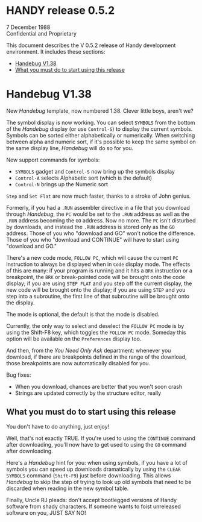 # HANDY release 0.5.2 

7 December 1988  
Confidential and Proprietary

This document describes the V 0.5.2 release of Handy development environment. It includes these sections:

- [Handebug V1.38](#handebug-v138)
- [What you must do to start using this release](#what-you-must-do-to-start-using-this-release)

# Handebug V1.38

New *Handebug* template, now numbered 1.38. Clever little boys, aren't we?

The symbol display is now working. You can select `SYMBOLS` from the bottom of the *Handebug* display (or use `Control-S`) to display the current symbols. Symbols can be sorted either alphabetically or numerically. When switching between alpha and numeric sort, if it's possible to keep the same symbol on the same display line, *Handebug* will do so for you.

New support commands for symbols:

- `SYMBOLS` gadget and `Control-S` now bring up the symbols display
-  `Control-A` selects Alphabetic sort (which is the default)
- `Control-N` brings up the Numeric sort

`Step` and `Set Flat` are now much faster, thanks to a stroke of John genius.

Formerly, if you had a `.RUN` assembler directive in a file that you download through *Handebug*, the `PC` would be set to the `.RUN` address as well as the `.RUN` address becoming the `GO` address. Now no more. The `PC` isn't disturbed by downloads, and instead the `.RUN` address is stored only as the `GO` address. Those of you who "download and GO" won't notice the difference. Those of you who "download and CONTINUE" will have to start using "download and GO."

There's a new code mode, `FOLLOW PC`, which will cause the current `PC` instruction to always be displayed when in `Code` display mode. The effects of this are many: if your program is running and it hits a `BRK` instruction or a breakpoint, the `BRK` or break-pointed code will be brought onto the code display; if you are using `STEP FLAT` and you step off the current display, the new code will be brought onto the display; if you are using `STEP` and you step into a subroutine, the first line of that subroutine will be brought onto the display.

The mode is optional, the default is that the mode is disabled.

Currently, the only way to select and deselect the `FOLLOW PC` mode is by using the Shift-F8 key, which toggles the `FOLLOW PC` mode. Someday this option will be available on the `Preferences` display too.

And then, from the *You Need Only Ask* department: whenever you download, if there are breakpoints defined in the range of the download, those breakpoints are now automatically disabled for you.

Bug fixes:
- When you download, chances are better that you won't soon crash
- Strings are updated correctly by the structure editor, really

## What you must do to start using this release

You don't have to do anything, just enjoy!

Well, that's not exactly TRUE. If you're used to using the `CONTINUE` command after downloading, you'll now have to get used to using the `GO` command after downloading.

Here's a *Handebug* hint for you: when using symbols, if you have a lot of symbols you can speed up downloads dramatically by using the `CLEAR SYMBOLS` command (`Shift-F9`) just before downloading. This allows *Handebug* to skip the step of trying to look up old symbols that need to be discarded when reading in the new symbol table.

Finally, Uncle RJ pleads: don't accept bootlegged versions of Handy software from shady characters. If someone wants to foist unreleased software on you, JUST SAY NO!

